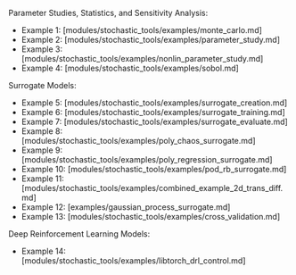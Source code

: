 Parameter Studies, Statistics, and Sensitivity Analysis:

- Example 1: [modules/stochastic_tools/examples/monte_carlo.md]
- Example 2: [modules/stochastic_tools/examples/parameter_study.md]
- Example 3: [modules/stochastic_tools/examples/nonlin_parameter_study.md]
- Example 4: [modules/stochastic_tools/examples/sobol.md]

Surrogate Models:

- Example 5: [modules/stochastic_tools/examples/surrogate_creation.md]
- Example 6: [modules/stochastic_tools/examples/surrogate_training.md]
- Example 7: [modules/stochastic_tools/examples/surrogate_evaluate.md]
- Example 8: [modules/stochastic_tools/examples/poly_chaos_surrogate.md]
- Example 9: [modules/stochastic_tools/examples/poly_regression_surrogate.md]
- Example 10: [modules/stochastic_tools/examples/pod_rb_surrogate.md]
- Example 11: [modules/stochastic_tools/examples/combined_example_2d_trans_diff.md]
- Example 12: [examples/gaussian_process_surrogate.md]
- Example 13: [modules/stochastic_tools/examples/cross_validation.md]

Deep Reinforcement Learning Models:

- Example 14: [modules/stochastic_tools/examples/libtorch_drl_control.md]
